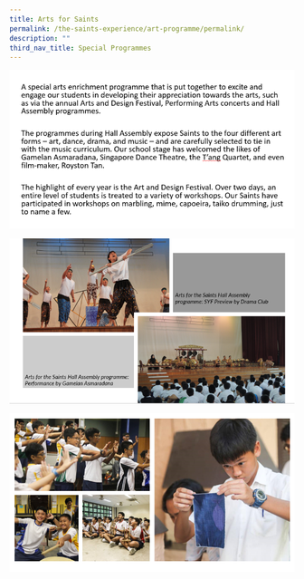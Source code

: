 ```yaml
---
title: Arts for Saints
permalink: /the-saints-experience/art-programme/permalink/
description: ""
third_nav_title: Special Programmes
---
```


![](/images/Art%20for%20Saints/AFS1.png)

![](/images/Art%20for%20Saints/AFS2.png)

![](/images/Art%20for%20Saints/AFS3.png)